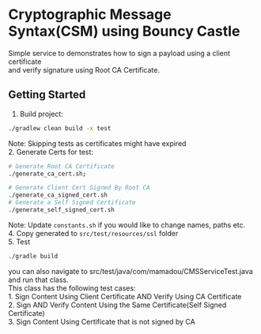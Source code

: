 # Cryptographic Message Syntax(CSM) using Bouncy Castle
Simple service to demonstrates how to sign a payload using a client certificate  
and verify signature using Root CA Certificate.

## Getting Started
1. Build project:
  ```bash
  ./gradlew clean build -x test 
  ```
  Note: Skipping tests as certificates might have expired  
2. Generate Certs for test:   
  ```bash
  # Generate Root CA Certificate
  ./generate_ca_cert.sh;
  
  # Generate Client Cert Signed By Root CA
  ./generate_ca_signed_cert.sh
  # Generate a Self Signed Certificate
  ./generate_self_signed_cert.sh
  ```
  Note: Update `constants.sh` if you would like to change names, paths etc.  
4. Copy generated to `src/test/resources/ssl` folder  
5. Test  
  ```bash
  ./gradle build
  ```
  you can also navigate to src/test/java/com/mamadou/CMSServiceTest.java and run that class.  
  This class has the following test cases:  
    1. Sign Content Using Client Certificate AND Verify Using CA Certificate  
    2. Sign AND Verify Content Using the Same Certificate(Self Signed Certificate)  
    3. Sign Content Using Certificate that is not signed by CA  
